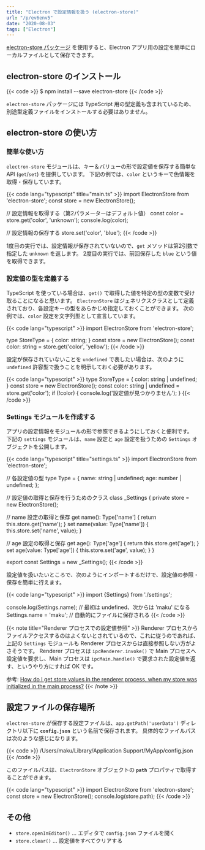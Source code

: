```yaml
---
title: "Electron で設定情報を扱う (electron-store)"
url: "/p/ev6env5"
date: "2020-08-03"
tags: ["Electron"]
---
```


[electron-store パッケージ](https://github.com/sindresorhus/electron-store) を使用すると、Electron アプリ用の設定を簡単にローカルファイルとして保存できます。


electron-store のインストール
----

{{< code >}}
$ npm install --save electron-store
{{< /code >}}

`electron-store` パッケージには TypeScript 用の型定義も含まれているため、別途型定義ファイルをインストールする必要はありません。


electron-store の使い方
----

### 簡単な使い方

`electron-store` モジュールは、キー＆バリューの形で設定値を保存する簡単な API (`get`/`set`) を提供しています。
下記の例では、`color` というキーで色情報を取得・保存しています。

{{< code lang="typescript" title="main.ts" >}}
import ElectronStore from 'electron-store';
const store = new ElectronStore();

// 設定情報を取得する（第2パラメーターはデフォルト値）
const color = store.get('color', 'unknown');
console.log(color);

// 設定情報の保存する
store.set('color', 'blue');
{{< /code >}}

1度目の実行では、設定情報が保存されていないので、`get` メソッドは第2引数で指定した `unknown` を返します。
2度目の実行では、前回保存した `blue` という値を取得できます。

### 設定値の型を定義する

TypeScript を使っている場合は、`get()` で取得した値を特定の型の変数で受け取ることになると思います。
`ElectronStore` はジェネリクスクラスとして定義されており、各設定キーの型をあらかじめ指定しておくことができます。
次の例では、`color` 設定を文字列型として宣言しています。

{{< code lang="typescript" >}}
import ElectronStore from 'electron-store';

type StoreType = {
  color: string;
}
const store = new ElectronStore<StoreType>();
const color: string = store.get('color', 'yellow');
{{< /code >}}

設定が保存されていないことを `undefined` で表したい場合は、次のように `undefined` 許容型で扱うことを明示しておく必要があります。

{{< code lang="typescript" >}}
type StoreType = {
  color: string | undefined;
}
const store = new ElectronStore<StoreType>();
const color: string | undefined = store.get('color');
if (!color) {
  console.log('設定値が見つかりません');
}
{{< /code >}}

### Settings モジュールを作成する

アプリの設定情報をモジュールの形で参照できるようにしておくと便利です。
下記の `settings` モジュールは、`name` 設定と `age` 設定を扱うための `Settings` オブジェクトを公開します。

{{< code lang="typescript" title="settings.ts" >}}
import ElectronStore from 'electron-store';

// 各設定値の型
type Type = {
  name: string | undefined;
  age: number | undefined;
};

// 設定値の取得と保存を行うためのクラス
class _Settings {
  private store = new ElectronStore<Type>();

  // name 設定の取得と保存
  get name(): Type['name'] { return this.store.get('name'); }
  set name(value: Type['name']) { this.store.set('name', value); }

  // age 設定の取得と保存
  get age(): Type['age'] { return this.store.get('age'); }
  set age(value: Type['age']) { this.store.set('age', value); }
}

export const Settings = new _Settings();
{{< /code >}}

設定値を扱いたいところで、次のようにインポートするだけで、設定値の参照・保存を簡単に行えます。

{{< code lang="typescript" >}}
import {Settings} from './settings';

console.log(Settings.name);  // 最初は undefined、次からは 'maku' になる
Settings.name = 'maku';  // 自動的にファイルに保存される
{{< /code >}}


{{< note title="Renderer プロセスでの設定値参照" >}}
Renderer プロセスからファイルアクセスするのはよくないとされているので、これに従うのであれば、上記の `Settings` モジュールも Renderer プロセスからは直接参照しない方がよさそうです。
Renderer プロセスは `ipcRenderer.invoke()` で Main プロセスへ設定値を要求し、Main プロセスは `ipcMain.handle()` で要求された設定値を返す、というやり方にすれば OK です。

参考: [How do I get store values in the renderer process, when my store was initialized in the main process?](https://github.com/sindresorhus/electron-store#how-do-i-get-store-values-in-the-renderer-process-when-my-store-was-initialized-in-the-main-process)
{{< /note >}}


設定ファイルの保存場所
----

`electron-store` が保存する設定ファイルは、`app.getPath('userData')` ディレクトリ以下に __`config.json`__ という名前で保存されます。
具体的なファイルパスは次のような感じになります。

{{< code >}}
/Users/maku/Library/Application Support/MyApp/config.json
{{< /code >}}

このファイルパスは、`ElectronStore` オブジェクトの __`path`__ プロパティで取得することができます。

{{< code lang="typescript" >}}
import ElectronStore from 'electron-store';
const store = new ElectronStore();
console.log(store.path);
{{< /code >}}


その他
----

- `store.openInEditor()` ... エディタで `config.json` ファイルを開く
- `store.clear()` ... 設定値をすべてクリアする

